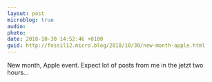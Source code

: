 ```yaml
---
layout: post
microblog: true
audio: 
photo: 
date: 2018-10-30 14:52:46 +0100
guid: http://fossil12.micro.blog/2018/10/30/new-month-apple.html
---
```

New month, Apple event. Expect lot of posts from me in the jetzt two hours...
